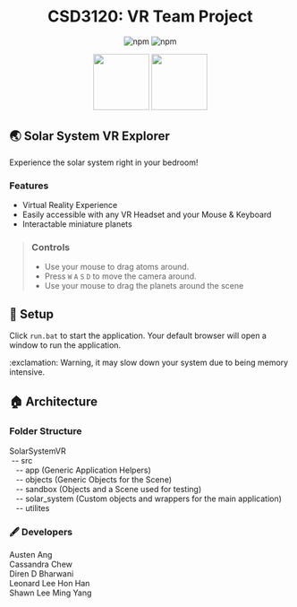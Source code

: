 <h1 align="center">
	CSD3120: VR Team Project
</h1>

<p align="center">
	<img alt="npm" src="https://img.shields.io/npm/v/npm?label=npm&style=for-the-badge">
	<img alt="npm" src="https://img.shields.io/npm/v/webpack?label=webpack&style=for-the-badge">
</p>

<p align="center">
	<img src="https://upload.wikimedia.org/wikipedia/commons/4/4c/Typescript_logo_2020.svg" width="100" height="100">
	<img src="https://www.babylonjs.com/assets/logo-babylonjs-social-twitter.png" width ="100" height="100">
</p>

## :earth_asia: Solar System VR Explorer
Experience the solar system right in your bedroom!

<h3>  Features </h3>
	
 - Virtual Reality Experience
 - Easily accessible with any VR Headset and your Mouse & Keyboard
 - Interactable miniature planets

<blockquote>
	<h3>  Controls</h3>
	
 - Use your mouse to drag atoms around.
 - Press `W` `A` `S` `D` to move the camera around.
 - Use your mouse to drag the planets around the scene
</blockquote>

## :hammer: Setup

Click `run.bat` to start the application.
Your default browser will open a window to run the application.

<p align="left">
	:exclamation: Warning, it may slow down your system due to being memory intensive.
</p>

## :house: Architecture

<p>
<h3> Folder Structure </h3>
SolarSystemVR <br/>
	&nbsp-- src <br/>
  &nbsp&nbsp -- app (Generic Application Helpers) <br/>
  &nbsp&nbsp -- objects (Generic Objects for the Scene) <br/>
  &nbsp&nbsp -- sandbox (Objects and a Scene used for testing) <br/>
  &nbsp&nbsp -- solar_system (Custom objects and wrappers for the main application) <br/>
  &nbsp&nbsp -- utilites
</p>

### :fountain_pen: Developers

<p>
	Austen Ang <br/>		
	Cassandra Chew <br/>
	Diren D Bharwani <br/>
	Leonard Lee Hon Han <br/>
	Shawn Lee Ming Yang
</p>

